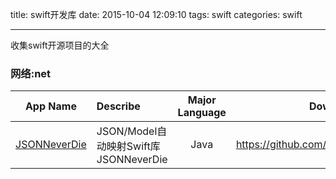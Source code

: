 title: swift开发库
date: 2015-10-04 12:09:10
tags: swift
categories: swift

---
收集swift开源项目的大全
<!--more-->

### 网络:net 
App Name                   | Describe                  | Major Language             | Download 
:------------------------: | :------------------------ | :------------------------: | :------------------------: 
[JSONNeverDie](https://github.com/johnlui/JSONNeverDie) | JSON/Model自动映射Swift库JSONNeverDie  | Java |https://github.com/johnlui/JSONNeverDie

